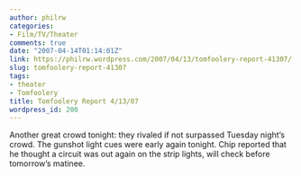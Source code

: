 ```yaml
---
author: philrw
categories:
- Film/TV/Theater
comments: true
date: "2007-04-14T01:14:01Z"
link: https://philrw.wordpress.com/2007/04/13/tomfoolery-report-41307/
slug: tomfoolery-report-41307
tags:
- theater
- Tomfoolery
title: Tomfoolery Report 4/13/07
wordpress_id: 200
---
```


Another great crowd tonight: they rivaled if not surpassed Tuesday night’s crowd. The gunshot light cues were early again tonight. Chip reported that he thought a circuit was out again on the strip lights, will check before tomorrow’s matinee.
